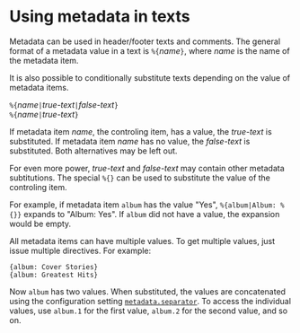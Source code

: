 # Using metadata in texts

Metadata can be used in header/footer texts and comments. The general format of a metadata value in a text is `%{`_name_`}`, where _name_ is the name of the metadata item.

It is also possible to conditionally substitute texts depending on the value of metadata items.

`%{`_name_`|`_true-text_`|`_false-text_`}`  
`%{`_name_`|`_true-text_`}`

If metadata item _name_, the controling item, has a value, the _true-text_ is substituted. If metadata item _name_ has no value, the _false-text_ is substituted. Both alternatives may be left out.

For even more power, _true-text_ and _false-text_ may contain other metadata subtitutions. The special `%{}` can be used to substitute the value of the controling item.

For example, if metadata item `album` has the value "Yes", `%{album|Album: %{}}` expands to "Album: Yes". If `album` did not have a value, the expansion would be empty.

All metadata items can have multiple values. To get multiple values, just issue multiple directives. For example:

    {album: Cover Stories}
    {album: Greatest Hits}

Now `album` has two values. When substituted, the values are concatenated using the configuration setting [`metadata.separator`](ChordPro-Configuration-Generic#metadata). To access the individual values, use `album.1` for the first value, `album.2` for the second value, and so on.